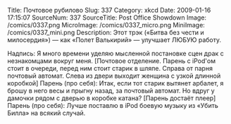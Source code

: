 Title: Почтовое рубилово 
Slug: 337 
Category: xkcd 
Date: 2009-01-16 17:15:07 
SourceNum: 337 
SourceTitle: Post Office Showdown 
Image: /comics/0337.png 
MicroImage: /comics/0337_micro.png 
MiniImage: /comics/0337_mini.png 
Description: Этот трэк («Битва без чести и милосердия») — как «Полет Валькирий» — улучшает ЛЮБУЮ работу. 

Надпись: Я много времени уделяю мысленной постановке сцен драк с незнакомцами вокруг меня.
[Почтовое отделение. Парень с iPod'ом стоит в очереди, перед ним стоит старик в шляпе. Справа от парня почтовый автомат. Слева из двери выходит женщина с узкой длинной коробкой]
Парень (про себя): Итак, если тот старик вытянет арбалет, я брошу в него весы и прыгну назад, за почтовый автомат. Но вдруг у дамочки рядом с дверью в коробке катана?
[Парень достаёт плеер]
Парень (про себя): Лучше поставлю в iPod боевую музыку из «Убить Билла» на всякий случай.
